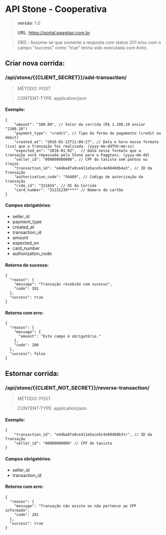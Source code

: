 # API Stone - Cooperativa

> **versão**: 1.0

> **URL**: https://portal.paggtaxi.com.br


> OBS.: Assume-se que somente a resposta com status 201 e/ou com o campo "success" como "true" tenha sido executada com êxito.

## Criar nova corrida:

### /api/stone/{{CLIENT_SECRET}}/add-transaction/

> MÉTODO: POST

> CONTENT-TYPE: application/json

#### Exemplo:

    {
        "amount": "100.00", // Valor da corrida (R$ 1.100,10 enviar "1100.10")
        "payment_type": "credit", // Tipo da forma de pagamento (credit ou debit)
        "created_at": "2016-01-12T11:00:27", // Data e hora nesse formato (iso) que a transação foi realizada. (yyyy-mm-ddThh:mm:ss)
        "expected_on": "2016-01-02",  // Data nesse formato que a transação será repassada pela Stone para a Paggtaxi. (yyyy-mm-dd)
        "seller_id": "000000000000", // CPF do taxista sem pontos ou traços
        "transaction_id": "e44ba8fa9ce411e5ace5c4e9840db4a3", // ID da Transação
        "authorization_code": "56489", // Código de autorização da transação
        "ride_id": "321654", // OS da Corrida
        "card_number": "31231239****" // Número do cartão
    }

#### Campos obrigatórios:
  - seller_id
  - payment_type
  - created_at
  - transaction_id
  - amount
  - expected_on
  - card_number
  - authorization_code

#### Retorno de sucesso:

    {
      "reason": {
        "message": "Transação recebida com sucesso",
        "code": 201
      },
      "success": true
    }

#### Retorno com erro:

    {
      "reason": {
        "message": {
          "amount": "Este campo é obrigatório."
        },
        "code": 200
      },
      "success": false
    }



## Estornar corrida:

### /api/stone/{{CLIENT_NOT_SECRET}}/reverse-transaction/

> MÉTODO: POST

> CONTENT-TYPE: application/json

#### Exemplo:

    {
        "transaction_id": "e44ba8fa9ce411e5ace5c4e9840db3tr", // ID da Transação
        "seller_id": "00000000000" // CPF do taxista
    }

#### Campos obrigatórios:
  - seller_id
  - transaction_id

#### Retorno com erro:

    {
      "reason": {
        "message": "Transação não existe ou não pertence ao CPF informado",
        "code": 201
      },
      "success": true
    }
